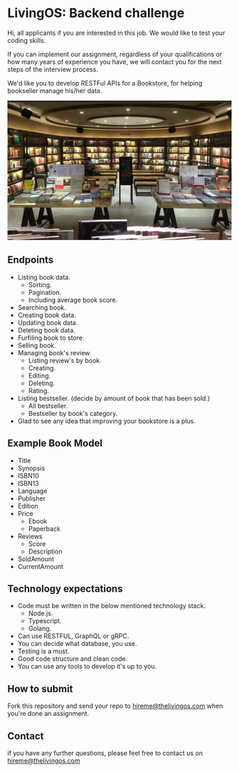 # LivingOS: Backend challenge

Hi, all applicants if you are interested in this job. We would like to test your coding skills.

If you can implement our assignment, regardless of your qualifications or how many years of experience you have, we will contact you for the next steps of the interview process.

We'd like you to develop RESTFul APIs for a Bookstore, for helping bookseller manage his/her data.

![Screenshot](/img/bookstore.jpg)

## Endpoints
 - Listing book data.
 	 - Sorting.
 	 - Pagination.
 	 - Including average book score.
 - Searching book.
 - Creating book data.
 - Updating book data.
 - Deleting book data.
 - Furfiling book to store.
 - Selling book.
 - Managing book's review.
 	 - Listing review's by book.
 	 - Creating.
 	 - Editing.
 	 - Deleting.
 	 - Rating.
 - Listing bestseller. (decide by amount of book that has been sold.)
	 - All bestseller.
	 - Bestseller by book's category.
 - Glad to see any idea that improving your bookstore is a plus.
  
## Example Book Model
 - Title
 - Synopsis
 - ISBN10
 - ISBN13
 - Language
 - Publisher
 - Edition
 - Price
 	 - Ebook
 	 - Paperback
 - Reviews
 	 - Score
 	 - Description
 - SoldAmount
 - CurrentAmount

## Technology expectations
- Code must be written in the below mentioned technology stack.
  - Node.js.
  - Typescript.
  - Golang.
- Can use RESTFUL, GraphQL or gRPC.
- You can decide what database, you use.
- Testing is a must.
- Good code structure and clean code.
- You can use any tools to develop it's up to you.

## How to submit
Fork this repository and send your repo to hireme@thelivingos.com when you're done an assignment.

## Contact
if you have any further questions, please feel free to contact us on hireme@thelivingos.com

